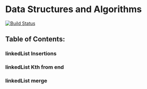 # Data Structures and Algorithms

[![Build Status](https://travis-ci.com/Alwynblake/401n12-data-structures-and-algorithms.svg?branch=master)](https://travis-ci.com/Alwynblake/401n12-data-structures-and-algorithms)

## Table of Contents:

### linkedList Insertions

### linkedList Kth from end

### linkedList merge